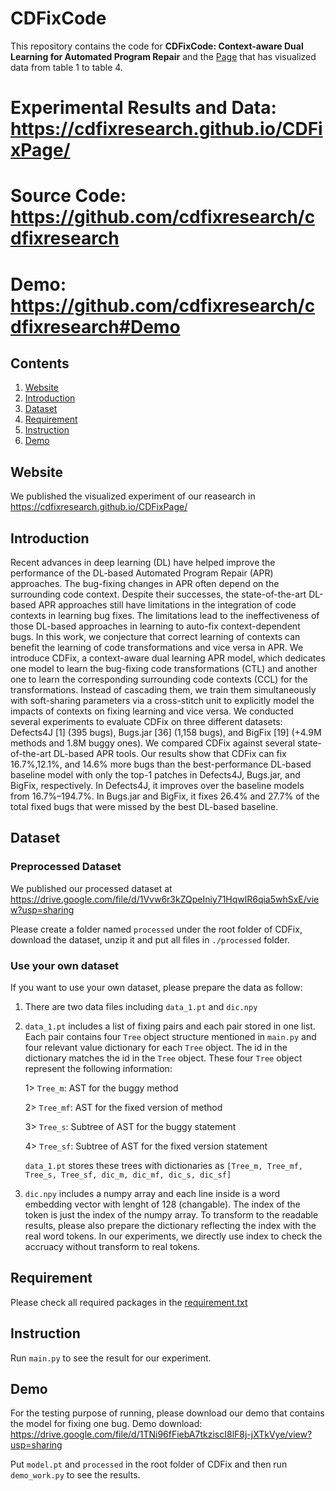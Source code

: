 # CDFixCode

This repository contains the code for **CDFixCode: Context-aware Dual Learning for Automated Program Repair** and the [Page](https://cdfixresearch.github.io/CDFixPage/) that has visualized data from table 1 to table 4.

# Experimental Results and Data: https://cdfixresearch.github.io/CDFixPage/
# Source Code: https://github.com/cdfixresearch/cdfixresearch
# Demo: https://github.com/cdfixresearch/cdfixresearch#Demo

## Contents

1. [Website](#Website)
2. [Introduction](#Introduction)
3. [Dataset](#Dataset)
4. [Requirement](#Requirement)
5. [Instruction](#Instruction)
6. [Demo](#Demo)

## Website

We published the visualized experiment of our reasearch in https://cdfixresearch.github.io/CDFixPage/

## Introduction

Recent advances in deep learning (DL) have helped improve the
performance of the DL-based Automated Program Repair (APR)
approaches. The bug-fixing changes in APR often depend on the surrounding code context. Despite their successes, the state-of-the-art
DL-based APR approaches still have limitations in the integration
of code contexts in learning bug fixes. The limitations lead to the
ineffectiveness of those DL-based approaches in learning to auto-fix
context-dependent bugs. In this work, we conjecture that correct
learning of contexts can benefit the learning of code transformations and vice versa in APR. We introduce CDFix, a context-aware
dual learning APR model, which dedicates one model to learn the
bug-fixing code transformations (CTL) and another one to learn the
corresponding surrounding code contexts (CCL) for the transformations. Instead of cascading them, we train them simultaneously
with soft-sharing parameters via a cross-stitch unit to explicitly
model the impacts of contexts on fixing learning and vice versa.
We conducted several experiments to evaluate CDFix on three
different datasets: Defects4J [1] (395 bugs), Bugs.jar [36] (1,158
bugs), and BigFix [19] (+4.9M methods and 1.8M buggy ones). We
compared CDFix against several state-of-the-art DL-based APR
tools. Our results show that CDFix can fix 16.7%,12.1%, and 14.6%
more bugs than the best-performance DL-based baseline model
with only the top-1 patches in Defects4J, Bugs.jar, and BigFix, respectively. In Defects4J, it improves over the baseline models from
16.7%–194.7%. In Bugs.jar and BigFix, it fixes 26.4% and 27.7% of
the total fixed bugs that were missed by the best DL-based baseline.

## Dataset

### Preprocessed Dataset

We published our processed dataset at https://drive.google.com/file/d/1Vvw6r3kZQpeIniy71HqwlR6qia5whSxE/view?usp=sharing

Please create a folder named ```processed``` under the root folder of CDFix, download the dataset, unzip it and put all files in ```./processed``` folder.

### Use your own dataset

If you want to use your own dataset, please prepare the data as follow:

1. There are two data files including ```data_1.pt``` and ```dic.npy```

2. ```data_1.pt``` includes a list of fixing pairs and each pair stored in one list. Each pair contains four ```Tree``` object structure mentioned in ```main.py``` and four relevant value dictionary for each ```Tree``` object. The id in the dictionary matches the id in the ```Tree``` object. These four ```Tree``` object represent the following information:

	1> ```Tree_m```: AST for the buggy method
	
	2> ```Tree_mf```: AST for the fixed version of method
	
	3> ```Tree_s```: Subtree of AST for the buggy statement
	
	4> ```Tree_sf```: Subtree of AST for the fixed version statement
	
	```data_1.pt``` stores these trees with dictionaries as ```[Tree_m, Tree_mf, Tree_s, Tree_sf, dic_m, dic_mf, dic_s, dic_sf]```

3. ```dic.npy``` includes a numpy array and each line inside is a word embedding vector with lenght of 128 (changable). The index of the token is just the index of the numpy array. To transform to the readable results, please also prepare the dictionary reflecting the index with the real word tokens. In our experiments, we directly use index to check the accruacy without transform to real tokens.

## Requirement

Please check all required packages in the [requirement.txt](https://github.com/cdfixresearch/cdfixresearch/blob/main/requirement.txt) 

## Instruction

Run ```main.py``` to see the result for our experiment. 

## Demo

For the testing purpose of running, please download our demo that contains the model for fixing one bug. Demo download: https://drive.google.com/file/d/1TNi96fFiebA7tkziscI8lF8j-jXTkVye/view?usp=sharing

Put ```model.pt``` and ```processed``` in the root folder of CDFix and then run ```demo_work.py``` to see the results.
